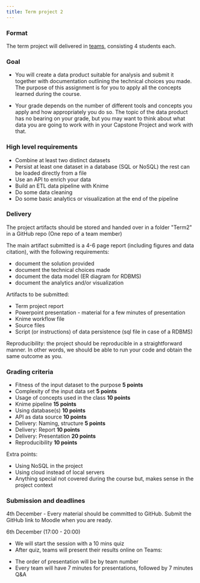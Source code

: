 ```yaml
---
title: Term project 2
---
```


### Format
The term project will delivered in [teams](https://docs.google.com/spreadsheets/d/1wX6jej0qF4ZmeDZDAHclCaTftKjYiAq8LUpAyDT1Fac/edit?usp=sharing), consisting 4 students each. 

### Goal

* You will create a data product suitable for analysis and submit it together with documentation outlining the technical choices you made. The purpose of this assignment is for you to apply all the concepts learned during the course.

* Your grade depends on the number of different tools and concepts you apply and how appropriately you do so. The topic of the data product has no bearing on your grade, but you may want to think about what data you are going to work with in your Capstone Project and work with that.


### High level requirements


* Combine at least two distinct datasets
* Persist at least one dataset in a database (SQL or NoSQL) the rest can be loaded directly from a file
* Use an API to enrich your data
* Build an ETL data pipeline with Knime 
* Do some data cleaning
* Do some basic analytics or visualization at the end of the pipeline



### Delivery
The project artifacts should be stored and handed over in a folder "Term2" in a GitHub repo (One repo of a team member)

The main artifact submitted is a 4-6 page report (including figures and data citation), with the following requirements:
* document the solution provided
* document the technical choices made
* document the data model (ER diagram for RDBMS)
* document the analytics and/or visualization


Artifacts to be submitted:
* Term project report
* Powerpoint presentation - material for a few minutes of presentation
* Knime workflow file
* Source files 
* Script (or instructions) of data persistence (sql file in case of a RDBMS)
  
Reproducibility: the project should be reproducible in a straightforward manner. In other words, we should be able to run your code and obtain the same outcome as you. 

### Grading criteria

-	Fitness of the input dataset to the purpose **5 points**
-	Complexity of the input data set **5 points**
-	Usage of concepts used in the class **10 points**
- 	Knime pipeline **15 points**
- 	Using database(s) **10 points**
- 	API as data source **10 points**
-	Delivery: Naming, structure **5 points**
-	Delivery: Report **10 points**
-	Delivery: Presentation **20 points**
-	Reproducibility **10 points**

Extra points:
- Using NoSQL in the project
- Using cloud instead of local servers
- Anything special not covered during the course but, makes sense in the project context


### Submission and deadlines

4th December - Every material should be committed to GitHub. Submit the GitHub link to Moodle when you are ready. 

6th December (17:00 - 20:00) 
- We will start the session with a 10 mins quiz
- After quiz, teams will present their results online on Teams:
* The order of presentation will be by team number
* Every team will have 7 minutes for presentations, followed by 7 minutes Q&A









